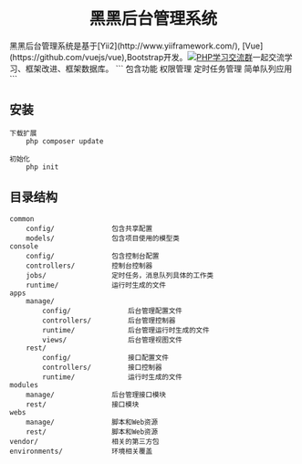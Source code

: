 <h1 align="center">黑黑后台管理系统</h1>
黑黑后台管理系统是基于[Yii2](http://www.yiiframework.com/), [Vue](https://github.com/vuejs/vue),Bootstrap开发。<a target="_blank" href="//shang.qq.com/wpa/qunwpa?idkey=e7736f58b122088b535e2dcdf722dc16145fe288ea732054487af661d8cc9f35"><img border="0" src="//pub.idqqimg.com/wpa/images/group.png" alt="PHP学习交流群" title="PHP学习交流群"></a>一起交流学习、框架改进、框架数据库。
```
包含功能
    权限管理
    定时任务管理
    简单队列应用
```

安装
-------------------
```
下载扩展
    php composer update

初始化
    php init
```

目录结构
-------------------
```
common
    config/              包含共享配置
    models/              包含项目使用的模型类
console
    config/              包含控制台配置
    controllers/         控制台控制器
    jobs/                定时任务，消息队列具体的工作类
    runtime/             运行时生成的文件
apps
    manage/
        config/              后台管理配置文件
        controllers/         后台管理控制器
        runtime/             后台管理运行时生成的文件
        views/               后台管理视图文件
    rest/
        config/              接口配置文件
        controllers/         接口控制器
        runtime/             运行时生成的文件
modules
    manage/              后台管理接口模块
    rest/                接口模块
webs
    manage/              脚本和Web资源
    rest/                脚本和Web资源
vendor/                  相关的第三方包
environments/            环境相关覆盖
```
